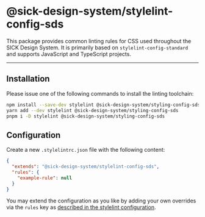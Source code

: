 # @sick-design-system/stylelint-config-sds

This package provides common linting rules for CSS used throughout the SICK Design System. It is primarily based on `stylelint-config-standard` and supports JavaScript and TypeScript projects.

---

## Installation

Please issue one of the following commands to install the linting toolchain:

```bash
npm install --save-dev stylelint @sick-design-system/styling-config-sds
yarn add --dev stylelint @sick-design-system/styling-config-sds
pnpm i -D stylelint @sick-design-system/styling-config-sds
```

## Configuration

Create a new `.stylelintrc.json` file with the following content:

```json
{
  "extends": "@sick-design-system/stylelint-config-sds",
  "rules": {
    "example-rule": null
  }
}
```

You may extend the configuration as you like by adding your own overrides via the `rules` key as [described in the stylelint configuration](https://stylelint.io/user-guide/configure#rules).

